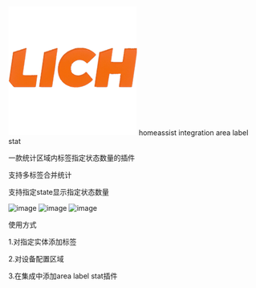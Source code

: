 <img width="256" height="256" alt="icon" src="https://github.com/819548945/area_label_stat/blob/main/icon/icon.png?raw=true" />
homeassist integration  area label stat

一款统计区域内标签指定状态数量的插件

支持多标签合并统计

支持指定state显示指定状态数量

<img width="459" height="700" alt="image" src="https://github.com/user-attachments/assets/99d5d895-d579-4ace-9062-c86e73b698dc" />
<img width="1069" height="685" alt="image" src="https://github.com/user-attachments/assets/64551085-5b45-4df0-8acd-ab8486d76a51" />
<img width="547" height="491" alt="image" src="https://github.com/user-attachments/assets/90c8d08c-e0a8-4f69-af1f-99cba3ab1a5c" />

使用方式 

 1.对指定实体添加标签
 
 2.对设备配置区域
 
 3.在集成中添加area label stat插件

